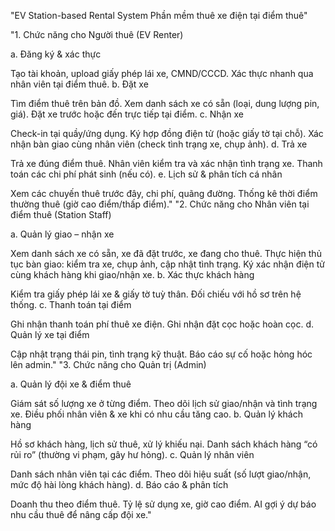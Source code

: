 "EV Station-based Rental System Phần mềm thuê xe điện tại điểm thuê"

"1. Chức năng cho Người thuê (EV Renter)

a. Đăng ký & xác thực

Tạo tài khoản, upload giấy phép lái xe, CMND/CCCD.
Xác thực nhanh qua nhân viên tại điểm thuê.
b. Đặt xe

Tìm điểm thuê trên bản đồ.
Xem danh sách xe có sẵn (loại, dung lượng pin, giá).
Đặt xe trước hoặc đến trực tiếp tại điểm.
c. Nhận xe

Check-in tại quầy/ứng dụng.
Ký hợp đồng điện tử (hoặc giấy tờ tại chỗ).
Xác nhận bàn giao cùng nhân viên (check tình trạng xe, chụp ảnh).
d. Trả xe

Trả xe đúng điểm thuê.
Nhân viên kiểm tra và xác nhận tình trạng xe.
Thanh toán các chi phí phát sinh (nếu có).
e. Lịch sử & phân tích cá nhân

Xem các chuyến thuê trước đây, chi phí, quãng đường.
Thống kê thời điểm thường thuê (giờ cao điểm/thấp điểm)."
"2. Chức năng cho Nhân viên tại điểm thuê (Station Staff)

a. Quản lý giao – nhận xe

Xem danh sách xe có sẵn, xe đã đặt trước, xe đang cho thuê.
Thực hiện thủ tục bàn giao: kiểm tra xe, chụp ảnh, cập nhật tình trạng.
Ký xác nhận điện tử cùng khách hàng khi giao/nhận xe.
b. Xác thực khách hàng

Kiểm tra giấy phép lái xe & giấy tờ tuỳ thân.
Đối chiếu với hồ sơ trên hệ thống.
c. Thanh toán tại điểm

Ghi nhận thanh toán phí thuê xe điện.
Ghi nhận đặt cọc hoặc hoàn cọc.
d. Quản lý xe tại điểm

Cập nhật trạng thái pin, tình trạng kỹ thuật.
Báo cáo sự cố hoặc hỏng hóc lên admin."
"3. Chức năng cho Quản trị (Admin)

a. Quản lý đội xe & điểm thuê

Giám sát số lượng xe ở từng điểm.
Theo dõi lịch sử giao/nhận và tình trạng xe.
Điều phối nhân viên & xe khi có nhu cầu tăng cao.
b. Quản lý khách hàng

Hồ sơ khách hàng, lịch sử thuê, xử lý khiếu nại.
Danh sách khách hàng “có rủi ro” (thường vi phạm, gây hư hỏng).
c. Quản lý nhân viên

Danh sách nhân viên tại các điểm.
Theo dõi hiệu suất (số lượt giao/nhận, mức độ hài lòng khách hàng).
d. Báo cáo & phân tích

Doanh thu theo điểm thuê.
Tỷ lệ sử dụng xe, giờ cao điểm.
AI gợi ý dự báo nhu cầu thuê để nâng cấp đội xe."
